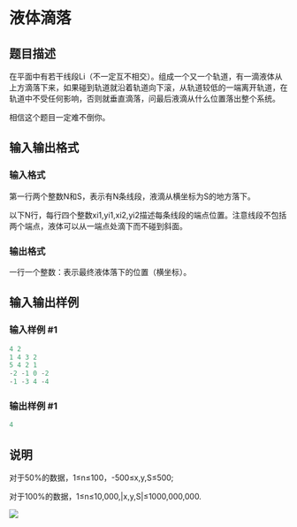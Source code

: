 # 液体滴落

## 题目描述

在平面中有若干线段Li（不一定互不相交）。组成一个又一个轨道，有一滴液体从上方滴落下来，如果碰到轨道就沿着轨道向下滚，从轨道较低的一端离开轨道，在轨道中不受任何影响，否则就垂直滴落，问最后液滴从什么位置落出整个系统。

相信这个题目一定难不倒你。

## 输入输出格式

### 输入格式

第一行两个整数N和S，表示有N条线段，液滴从横坐标为S的地方落下。

以下N行，每行四个整数xi1,yi1,xi2,yi2描述每条线段的端点位置。注意线段不包括两个端点，液体可以从一端点处滴下而不碰到斜面。

### 输出格式

一行一个整数：表示最终液体落下的位置（横坐标）。

## 输入输出样例

### 输入样例 #1

```cpp
4 2
1 4 3 2
5 4 2 1
-2 -1 0 -2
-1 -3 4 -4
```


### 输出样例 #1

```cpp
4
```


## 说明

对于50%的数据，1≤n≤100，-500≤x,y,S≤500;

对于100%的数据，1≤n≤10,000,|x,y,S|≤1000,000,000.

![](https://cdn.luogu.com.cn/upload/pic/594.png)

